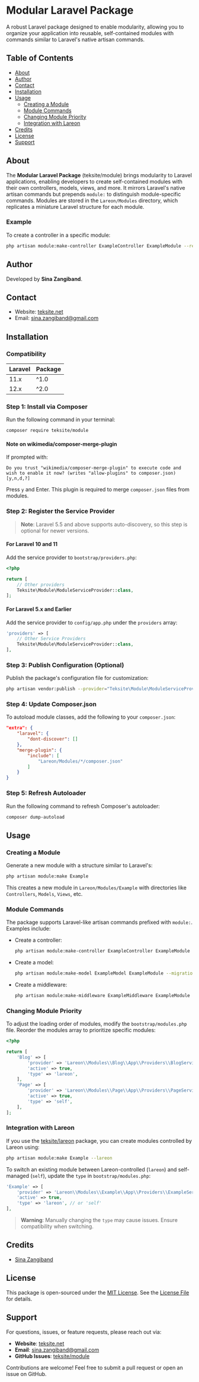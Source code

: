 # Modular Laravel Package

A robust Laravel package designed to enable modularity, allowing you to organize your application into reusable, self-contained modules with commands similar to Laravel's native artisan commands.

## Table of Contents
- [About](#about)
- [Author](#author)
- [Contact](#contact)
- [Installation](#installation)
- [Usage](#usage)
    - [Creating a Module](#creating-a-module)
    - [Module Commands](#module-commands)
    - [Changing Module Priority](#changing-module-priority)
    - [Integration with Lareon](#integration-with-lareon)
- [Credits](#credits)
- [License](#license)
- [Support](#support)

## About
The **Modular Laravel Package** (teksite/module) brings modularity to Laravel applications, enabling developers to create self-contained modules with their own controllers, models, views, and more. It mirrors Laravel's native artisan commands but prepends `module:` to distinguish module-specific commands. Modules are stored in the `Lareon/Modules` directory, which replicates a miniature Laravel structure for each module.

### Example
To create a controller in a specific module:
```bash
php artisan module:make-controller ExampleController ExampleModule --resource
```

## Author
Developed by **Sina Zangiband**.

## Contact
- Website: [teksite.net](https://teksite.net)
- Email: [sina.zangiband@gmail.com](mailto:sina.zangiband@gmail.com)

## Installation

### Compatibility
| **Laravel** | **Package** |
|-------------|-------------|
| 11.x        | ^1.0        |
| 12.x        | ^2.0        |

### Step 1: Install via Composer
Run the following command in your terminal:
```bash
composer require teksite/module
```

#### Note on wikimedia/composer-merge-plugin
If prompted with:
```
Do you trust "wikimedia/composer-merge-plugin" to execute code and wish to enable it now? (writes "allow-plugins" to composer.json) [y,n,d,?] 
```
Press `y` and Enter. This plugin is required to merge `composer.json` files from modules.

### Step 2: Register the Service Provider
> **Note**: Laravel 5.5 and above supports auto-discovery, so this step is optional for newer versions.

#### For Laravel 10 and 11
Add the service provider to `bootstrap/providers.php`:
```php
<?php

return [
    // Other providers
    Teksite\Module\ModuleServiceProvider::class,
];
```

#### For Laravel 5.x and Earlier
Add the service provider to `config/app.php` under the `providers` array:
```php
'providers' => [
    // Other Service Providers
    Teksite\Module\ModuleServiceProvider::class,
],
```

### Step 3: Publish Configuration (Optional)
Publish the package's configuration file for customization:
```bash
php artisan vendor:publish --provider="Teksite\Module\ModuleServiceProvider"
```

### Step 4: Update Composer.json
To autoload module classes, add the following to your `composer.json`:
```json
"extra": {
    "laravel": {
        "dont-discover": []
    },
    "merge-plugin": {
        "include": [
            "Lareon/Modules/*/composer.json"
        ]
    }
}
```

### Step 5: Refresh Autoloader
Run the following command to refresh Composer's autoloader:
```bash
composer dump-autoload
```

## Usage

### Creating a Module
Generate a new module with a structure similar to Laravel's:
```bash
php artisan module:make Example
```
This creates a new module in `Lareon/Modules/Example` with directories like `Controllers`, `Models`, `Views`, etc.

### Module Commands
The package supports Laravel-like artisan commands prefixed with `module:`. Examples include:
- Create a controller:
  ```bash
  php artisan module:make-controller ExampleController ExampleModule --resource
  ```
- Create a model:
  ```bash
  php artisan module:make-model ExampleModel ExampleModule --migration
  ```
- Create a middleware:
  ```bash
  php artisan module:make-middleware ExampleMiddleware ExampleModule
  ```

### Changing Module Priority
To adjust the loading order of modules, modify the `bootstrap/modules.php` file. Reorder the modules array to prioritize specific modules:
```php
<?php

return [
    'Blog' => [
        'provider' => 'Lareon\\Modules\\Blog\\App\\Providers\\BlogServiceProvider',
        'active' => true,
        'type' => 'lareon',
    ],
    'Page' => [
        'provider' => 'Lareon\\Modules\\Page\\App\\Providers\\PageServiceProvider',
        'active' => true,
        'type' => 'self',
    ],
];
```

### Integration with Lareon
If you use the [teksite/lareon](https://github.com/teksite/lareon) package, you can create modules controlled by Lareon using:
```bash
php artisan module:make Example --lareon
```
To switch an existing module between Lareon-controlled (`lareon`) and self-managed (`self`), update the `type` in `bootstrap/modules.php`:
```php
'Example' => [
    'provider' => 'Lareon\\Modules\\Example\\App\\Providers\\ExampleServiceProvider',
    'active' => true,
    'type' => 'lareon', // or 'self'
],
```
> **Warning**: Manually changing the `type` may cause issues. Ensure compatibility when switching.

## Credits
- [Sina Zangiband](https://github.com/teksite)

## License
This package is open-sourced under the [MIT License](LICENSE.md). See the [License File](LICENSE.md) for details.

## Support
For questions, issues, or feature requests, please reach out via:
- **Website**: [teksite.net](https://teksite.net)
- **Email**: [sina.zangiband@gmail.com](mailto:sina.zangiband@gmail.com)
- **GitHub Issues**: [teksite/module](https://github.com/teksite/module)

Contributions are welcome! Feel free to submit a pull request or open an issue on GitHub.
